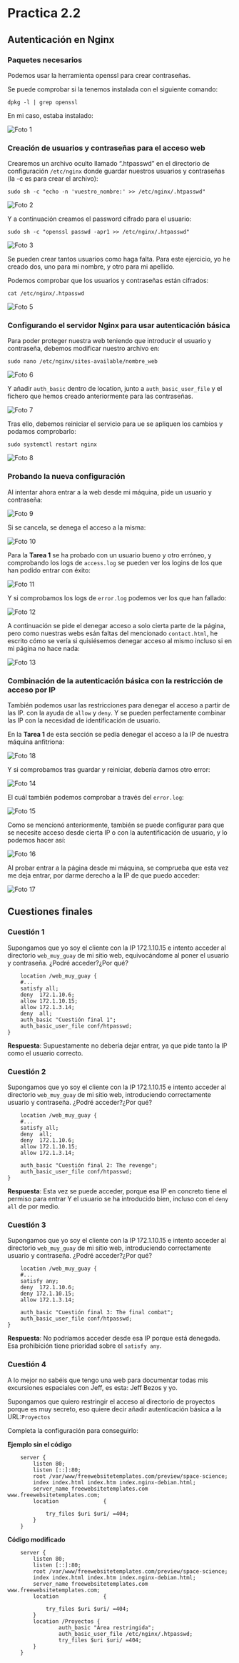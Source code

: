 # Practica 2.2
## Autenticación en Nginx

### Paquetes necesarios

Podemos usar la herramienta openssl para crear contraseñas.

Se puede comprobar si la tenemos instalada con el siguiente comando:

```
dpkg -l | grep openssl
```
En mi caso, estaba instalado:

![Foto 1](../assets/images/practica%202.2/s1.png)

### Creación de usuarios y contraseñas para el acceso web

Crearemos un archivo oculto llamado “.htpasswd” en el directorio de configuración `/etc/nginx` donde guardar nuestros usuarios y contraseñas (la -c es para crear el archivo): 

```
sudo sh -c "echo -n 'vuestro_nombre:' >> /etc/nginx/.htpasswd"
```

![Foto 2](../assets/images/practica%202.2/s2.png)

Y a continuación creamos el password cifrado para el usuario:

```
sudo sh -c "openssl passwd -apr1 >> /etc/nginx/.htpasswd"
```

![Foto 3](../assets/images/practica%202.2/s3.png)

Se pueden crear tantos usuarios como haga falta. Para este ejercicio, yo he creado dos, uno para mi nombre, y otro para mi apellido.

Podemos comprobar que los usuarios y contraseñas están cifrados:

```
cat /etc/nginx/.htpasswd
```

![Foto 5](../assets/images/practica%202.2/s5.png)

### Configurando el servidor Nginx para usar autenticación básica

Para poder proteger nuestra web teniendo que introducir el usuario y contraseña, debemos modificar nuestro archivo en:

```
sudo nano /etc/nginx/sites-available/nombre_web
```

![Foto 6](../assets/images/practica%202.2/s6.png)

Y añadir `auth_basic` dentro de location, junto a `auth_basic_user_file` y el fichero que hemos creado anteriormente para las contraseñas.

![Foto 7](../assets/images/practica%202.2/s7.png)

Tras ello, debemos reiniciar el servicio para ue se apliquen los cambios y podamos comprobarlo:

```
sudo systemctl restart nginx
```

![Foto 8](../assets/images/practica%202.2/s8.png)

### Probando la nueva configuración

Al intentar ahora entrar a la web desde mi máquina, pide un usuario y contraseña:

![Foto 9](../assets/images/practica%202.2/s9.png)

Si se cancela, se denega el acceso a la misma:

![Foto 10](../assets/images/practica%202.2/s10.png)

Para la **Tarea 1** se ha probado con un usuario bueno y otro erróneo, y comprobando los logs de `access.log` se pueden ver los logins de los que han podido entrar con éxito:

![Foto 11](../assets/images/practica%202.2/s11.png)

Y si comprobamos los logs de `error.log` podemos ver los que han fallado:

![Foto 12](../assets/images/practica%202.2/s12.png)

A continuación se pide el denegar acceso a solo cierta parte de la página, pero como nuestras webs esán faltas del mencionado `contact.html`, he escrito cómo se vería si quisiésemos denegar acceso al mismo incluso si en mi página no hace nada:

![Foto 13](../assets/images/practica%202.2/s13.png)

### Combinación de la autenticación básica con la restricción de acceso por IP

También podemos usar las restricciones para denegar el acceso a partir de las IP. con la ayuda de `allow` y `deny`. Y se pueden perfectamente combinar las IP con la necesidad de identificación de usuario.

En la **Tarea 1** de esta sección se pedía denegar el acceso a la IP de nuestra máquina anfitriona:

![Foto 18](../assets/images/practica%202.2/s18.png)

Y si comprobamos tras guardar y reiniciar, debería darnos otro error:

![Foto 14](../assets/images/practica%202.2/s14.png)

El cuál también podemos comprobar a través del `error.log`:

![Foto 15](../assets/images/practica%202.2/s15.png)

Como se mencionó anteriormente, también se puede configurar para que se necesite acceso desde cierta IP o con la autentificación de usuario, y lo podemos hacer así:

![Foto 16](../assets/images/practica%202.2/s16.png)

Al probar entrar a la página desde mi máquina, se comprueba que esta vez me deja entrar, por darme derecho a la IP de que puedo acceder:

![Foto 17](../assets/images/practica%202.2/s17.png)

## Cuestiones finales

### Cuestión 1

Supongamos que yo soy el cliente con la IP 172.1.10.15 e intento acceder al directorio `web_muy_guay` de mi sitio web, equivocándome al poner el usuario y contraseña. ¿Podré acceder?¿Por qué?

```
    location /web_muy_guay {
    #...
    satisfy all;    
    deny  172.1.10.6;
    allow 172.1.10.15;
    allow 172.1.3.14;
    deny  all;
    auth_basic "Cuestión final 1";
    auth_basic_user_file conf/htpasswd;
}
```

**Respuesta**: Supuestamente no debería dejar entrar, ya que pide tanto la IP como el usuario correcto.

### Cuestión 2

Supongamos que yo soy el cliente con la IP 172.1.10.15 e intento acceder al directorio `web_muy_guay` de mi sitio web, introduciendo correctamente usuario y contraseña. ¿Podré acceder?¿Por qué?

```
    location /web_muy_guay {
    #...
    satisfy all;    
    deny  all;
    deny  172.1.10.6;
    allow 172.1.10.15;
    allow 172.1.3.14;

    auth_basic "Cuestión final 2: The revenge";
    auth_basic_user_file conf/htpasswd;
}
```

**Respuesta**: Esta vez se puede acceder, porque esa IP en concreto tiene el permiso para entrar Y el usuario se ha introducido bien, incluso con el `deny all` de por medio.

### Cuestión 3

Supongamos que yo soy el cliente con la IP 172.1.10.15 e intento acceder al directorio `web_muy_guay` de mi sitio web, introduciendo correctamente usuario y contraseña. ¿Podré acceder?¿Por qué?

```
    location /web_muy_guay {
    #...
    satisfy any;    
    deny  172.1.10.6;
    deny 172.1.10.15;
    allow 172.1.3.14;

    auth_basic "Cuestión final 3: The final combat";
    auth_basic_user_file conf/htpasswd;
}
```

**Respuesta**: No podríamos acceder desde esa IP porque está denegada. Esa prohibición tiene prioridad sobre el `satisfy any`.

### Cuestión 4

A lo mejor no sabéis que tengo una web para documentar todas mis excursiones espaciales con Jeff, es esta: Jeff Bezos y yo.

Supongamos que quiero restringir el acceso al directorio de proyectos porque es muy secreto, eso quiere decir añadir autenticación básica a la URL:`Proyectos`

Completa la configuración para conseguirlo:

**Ejemplo sin el código**

```
    server {
        listen 80;
        listen [::]:80;
        root /var/www/freewebsitetemplates.com/preview/space-science;
        index index.html index.htm index.nginx-debian.html;
        server_name freewebsitetemplates.com www.freewebsitetemplates.com;
        location              {

            try_files $uri $uri/ =404;
        }
    }
```

**Código modificado**

```
    server {
        listen 80;
        listen [::]:80;
        root /var/www/freewebsitetemplates.com/preview/space-science;
        index index.html index.htm index.nginx-debian.html;
        server_name freewebsitetemplates.com www.freewebsitetemplates.com;
        location              {

            try_files $uri $uri/ =404;
        }
        location /Proyectos {
                auth_basic "Área restringida";
                auth_basic_user_file /etc/nginx/.htpasswd;
                try_files $uri $uri/ =404;
        }
    }
```

